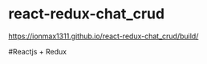 # react-redux-chat_crud

https://ionmax1311.github.io/react-redux-chat_crud/build/

#Reactjs + Redux 
